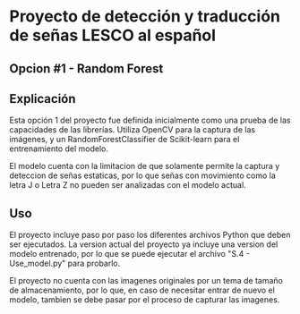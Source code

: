 # Proyecto de detección y traducción de señas LESCO al español

## Opcion #1 - Random Forest

## Explicación

Esta opción 1 del proyecto fue definida inicialmente como una prueba de las capacidades de las librerías. Utiliza OpenCV para la captura de las imágenes, y un RandomForestClassifier de Scikit-learn para el entrenamiento del modelo.

El modelo cuenta con la limitacion de que solamente permite la captura y deteccion de señas estaticas, por lo que señas con movimiento como la letra J o Letra Z no pueden ser analizadas con el modelo actual.

## Uso

El proyecto incluye paso por paso los diferentes archivos Python que deben ser ejecutados. La version actual del proyecto ya incluye una version del modelo entrenado, por lo que se puede ejecutar el archivo "S.4 - Use_model.py" para probarlo.

El proyecto no cuenta con las imagenes originales por un tema de tamaño de almacenamiento, por lo que, en caso de necesitar entrar de nuevo el modelo, tambien se debe pasar por el proceso de capturar las imagenes.

